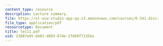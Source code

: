```yaml
---
content_type: resource
description: Lecture summary.
file: https://ol-ocw-studio-app-qa.s3.amazonaws.com/courses/6-341-discrete-time-signal-processing-fall-2005/23887e05bb83d893874e27d49f7135ba_lec11.pdf
file_type: application/pdf
resourcetype: Document
title: lec11.pdf
uid: 23887e05-bb83-d893-874e-27d49f7135ba
---
```

